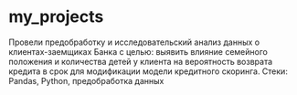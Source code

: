 # my_projects
Провели предобработку и исследовательский анализ данных о клиентах-заемщиках Банка с целью: выявить влияние семейного положения и количества детей у клиента на вероятность возврата кредита в срок для модификации модели кредитного скоринга. Стеки: Pandas, Python, предобработка данных
